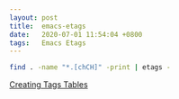 ```yaml
---
layout: post
title:  emacs-etags
date:   2020-07-01 11:54:04 +0800
tags:   Emacs Etags
---
```


```bash
find . -name "*.[chCH]" -print | etags -
```

[Creating Tags Tables](https://www.gnu.org/software/emacs/manual/html_node/emacs/Create-Tags-Table.html)
